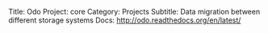 Title: Odo
Project: core
Category: Projects
Subtitle: Data migration between different storage systems
Docs: http://odo.readthedocs.org/en/latest/